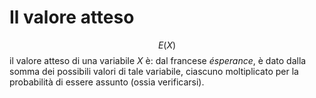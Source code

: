 # Il valore atteso 
$$ E(X) $$ 
il valore atteso di una variabile $X$ è:
dal francese *ésperance*, è dato dalla somma dei possibili valori di tale variabile, ciascuno moltiplicato per la probabilità di essere assunto (ossia verificarsi). 


